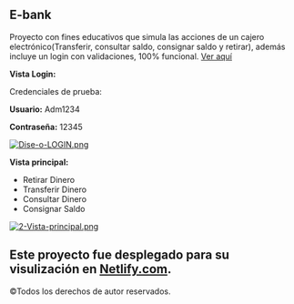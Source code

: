 ## E-bank
Proyecto con fines educativos que simula las acciones de un cajero electrónico(Transferir, consultar saldo, consignar saldo y retirar), además incluye un login con validaciones, 100% funcional. [Ver aquí](https://github.com/JoseaSosa24/e-bank/tree/master#este-proyecto-fue-desplegado-para-su-visulizaci%C3%B3n-en-netlifycom)

**Vista Login:**

Credenciales de prueba: 

  **Usuario:** Adm1234
  
   **Contraseña:** 12345

[![Dise-o-LOGIN.png](https://i.postimg.cc/BQb7JCJ3/Dise-o-LOGIN.png)](https://postimg.cc/8j8mHMFX)

**Vista principal:** 

- Retirar Dinero
- Transferir Dinero
- Consultar Dinero
- Consignar Saldo

[![2-Vista-principal.png](https://i.postimg.cc/85wwS73s/2-Vista-principal.png)](https://postimg.cc/phhKQLPt)


## Este proyecto fue desplegado para su visulización en [Netlify.com](https://e-bank1.netlify.app/).
©Todos los derechos de autor reservados.
